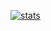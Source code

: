 [![stats](https://github-readme-stats.vercel.app/api?username=dammi-i&text_color=922724&bg_color=0E0E10&title_color=b31b1b&show_icons=true&icon_color=b31b1b&hide_border=true)](https://github.com/dammi-i)
